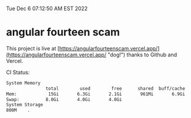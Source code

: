 Tue Dec  6 07:12:50 AM EST 2022

# angular fourteen scam


This project is live at [https://angularfourteenscam.vercel.app/](https://angularfourteenscam.vercel.app/ "dog!") thanks to Github and Vercel.

CI Status: 

```bash
System Memory
               total        used        free      shared  buff/cache   available
Mem:            15Gi       6.3Gi       2.1Gi       961Mi       6.9Gi       7.7Gi
Swap:          8.0Gi       4.0Gi       4.0Gi
System Storage
800M	.
```
```bash

